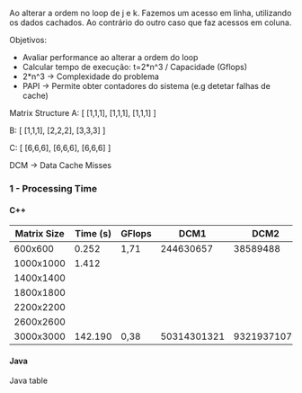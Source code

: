 Ao alterar a ordem no loop de j e k. Fazemos um acesso em linha, utilizando os dados cachados. Ao contrário do outro caso que faz acessos em coluna.

Objetivos:

- Avaliar performance ao alterar a ordem do loop
- Calcular tempo de execução: t=2\*n^3 / Capacidade (Gflops)
- 2\*n^3 -> Complexidade do problema
- PAPI -> Permite obter contadores do sistema (e.g detetar falhas de cache)

Matrix Structure
A: [
[1,1,1],
[1,1,1],
[1,1,1]
]

B: [
[1,1,1],
[2,2,2],
[3,3,3]
]

C: [
[6,6,6],
[6,6,6],
[6,6,6]
]

DCM -> Data Cache Misses

### 1 - Processing Time

#### C++

| Matrix Size | Time (s) | GFlops | DCM1        | DCM2        |
| ----------- | -------- | ------ | ----------- | ----------- |
| 600x600     | 0.252    | 1,71   | 244630657   | 38589488    |
| 1000x1000   | 1.412    |        |             |             |
| 1400x1400   |          |        |             |             |
| 1800x1800   |          |        |             |             |
| 2200x2200   |          |        |             |             |
| 2600x2600   |          |        |             |             |
| 3000x3000   | 142.190  | 0,38   | 50314301321 | 93219371070 |

#### Java

Java table

